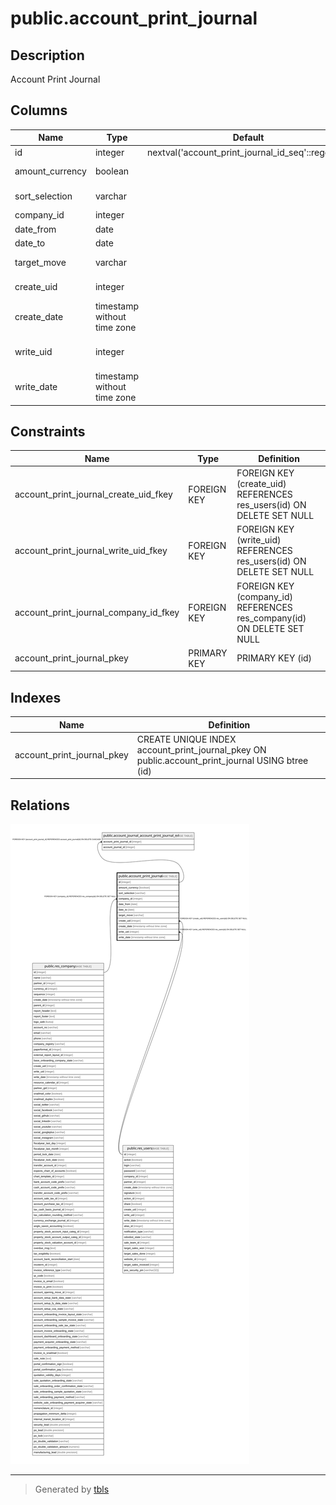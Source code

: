 # public.account_print_journal

## Description

Account Print Journal

## Columns

| Name | Type | Default | Nullable | Children | Parents | Comment |
| ---- | ---- | ------- | -------- | -------- | ------- | ------- |
| id | integer | nextval('account_print_journal_id_seq'::regclass) | false | [public.account_journal_account_print_journal_rel](public.account_journal_account_print_journal_rel.md) |  |  |
| amount_currency | boolean |  | true |  |  | With Currency |
| sort_selection | varchar |  | false |  |  | Entries Sorted by |
| company_id | integer |  | false |  | [public.res_company](public.res_company.md) | Company |
| date_from | date |  | true |  |  | Start Date |
| date_to | date |  | true |  |  | End Date |
| target_move | varchar |  | false |  |  | Target Moves |
| create_uid | integer |  | true |  | [public.res_users](public.res_users.md) | Created by |
| create_date | timestamp without time zone |  | true |  |  | Created on |
| write_uid | integer |  | true |  | [public.res_users](public.res_users.md) | Last Updated by |
| write_date | timestamp without time zone |  | true |  |  | Last Updated on |

## Constraints

| Name | Type | Definition |
| ---- | ---- | ---------- |
| account_print_journal_create_uid_fkey | FOREIGN KEY | FOREIGN KEY (create_uid) REFERENCES res_users(id) ON DELETE SET NULL |
| account_print_journal_write_uid_fkey | FOREIGN KEY | FOREIGN KEY (write_uid) REFERENCES res_users(id) ON DELETE SET NULL |
| account_print_journal_company_id_fkey | FOREIGN KEY | FOREIGN KEY (company_id) REFERENCES res_company(id) ON DELETE SET NULL |
| account_print_journal_pkey | PRIMARY KEY | PRIMARY KEY (id) |

## Indexes

| Name | Definition |
| ---- | ---------- |
| account_print_journal_pkey | CREATE UNIQUE INDEX account_print_journal_pkey ON public.account_print_journal USING btree (id) |

## Relations

![er](public.account_print_journal.svg)

---

> Generated by [tbls](https://github.com/k1LoW/tbls)
